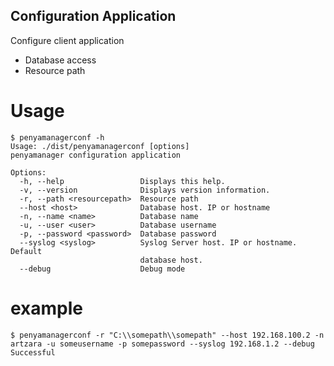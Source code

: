 Configuration Application
-------------------------

Configure client application

* Database access
* Resource path

# Usage

```
$ penyamanagerconf -h
Usage: ./dist/penyamanagerconf [options]
penyamanager configuration application

Options:
  -h, --help                 Displays this help.
  -v, --version              Displays version information.
  -r, --path <resourcepath>  Resource path
  --host <host>              Database host. IP or hostname
  -n, --name <name>          Database name
  -u, --user <user>          Database username
  -p, --password <password>  Database password
  --syslog <syslog>          Syslog Server host. IP or hostname. Default
                             database host.
  --debug                    Debug mode
```

# example

```
$ penyamanagerconf -r "C:\\somepath\\somepath" --host 192.168.100.2 -n artzara -u someusername -p somepassword --syslog 192.168.1.2 --debug
Successful
```
